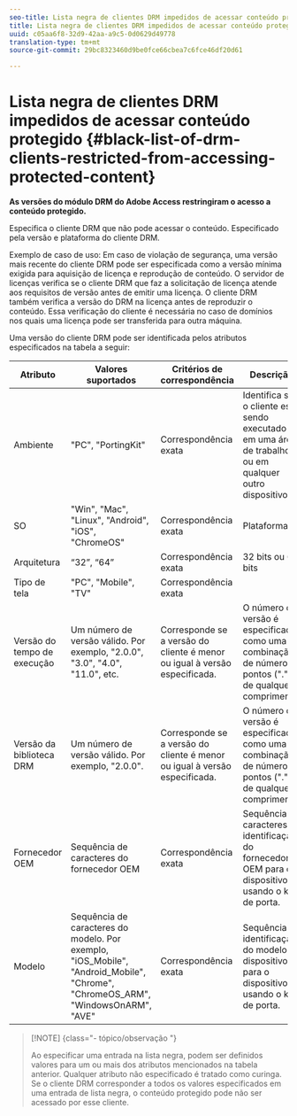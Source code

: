 ```yaml
---
seo-title: Lista negra de clientes DRM impedidos de acessar conteúdo protegido
title: Lista negra de clientes DRM impedidos de acessar conteúdo protegido
uuid: c05aa6f8-32d9-42aa-a9c5-0d0629d49778
translation-type: tm+mt
source-git-commit: 29bc8323460d9be0fce66cbea7c6fce46df20d61

---
```



# Lista negra de clientes DRM impedidos de acessar conteúdo protegido {#black-list-of-drm-clients-restricted-from-accessing-protected-content}

**As versões do módulo DRM do Adobe Access restringiram o acesso a conteúdo protegido.**

Especifica o cliente DRM que não pode acessar o conteúdo. Especificado pela versão e plataforma do cliente DRM.

Exemplo de caso de uso: Em caso de violação de segurança, uma versão mais recente do cliente DRM pode ser especificada como a versão mínima exigida para aquisição de licença e reprodução de conteúdo. O servidor de licenças verifica se o cliente DRM que faz a solicitação de licença atende aos requisitos de versão antes de emitir uma licença. O cliente DRM também verifica a versão do DRM na licença antes de reproduzir o conteúdo. Essa verificação do cliente é necessária no caso de domínios nos quais uma licença pode ser transferida para outra máquina.

Uma versão do cliente DRM pode ser identificada pelos atributos especificados na tabela a seguir:

| **Atributo** | **Valores suportados** | **Critérios de correspondência** | **Descrição** |
|---|---|---|---|
| Ambiente | &quot;PC&quot;, &quot;PortingKit&quot; | Correspondência exata | Identifica se o cliente está sendo executado em uma área de trabalho ou em qualquer outro dispositivo. |
| SO | &quot;Win&quot;, &quot;Mac&quot;, &quot;Linux&quot;, &quot;Android&quot;, &quot;iOS&quot;, &quot;ChromeOS&quot; | Correspondência exata | Plataforma |
| Arquitetura | “32”, “64” | Correspondência exata | 32 bits ou 64 bits |
| Tipo de tela | &quot;PC&quot;, &quot;Mobile&quot;, &quot;TV&quot; | Correspondência exata |  |
| Versão do tempo de execução | Um número de versão válido. Por exemplo, &quot;2.0.0&quot;, &quot;3.0&quot;, &quot;4.0&quot;, &quot;11.0&quot;, etc. | Corresponde se a versão do cliente é menor ou igual à versão especificada. | O número da versão é especificado como uma combinação de números e pontos (&quot;.&quot;) de qualquer comprimento. |
| Versão da biblioteca DRM | Um número de versão válido. Por exemplo, &quot;2.0.0&quot;. | Corresponde se a versão do cliente é menor ou igual à versão especificada. | O número da versão é especificado como uma combinação de números e pontos (&quot;.&quot;) de qualquer comprimento. |
| Fornecedor OEM | Sequência de caracteres do fornecedor OEM | Correspondência exata | Sequência de caracteres de identificação do fornecedor OEM para o dispositivo usando o kit de porta. |
| Modelo | Sequência de caracteres do modelo. Por exemplo, &quot;iOS_Mobile&quot;, &quot;Android_Mobile&quot;, &quot;Chrome&quot;, &quot;ChromeOS_ARM&quot;, &quot;WindowsOnARM&quot;, &quot;AVE&quot; | Correspondência exata | Sequência de identificação do modelo de dispositivo para o dispositivo usando o kit de porta. |

>[!NOTE] {class=&quot;- tópico/observação &quot;}
>
>Ao especificar uma entrada na lista negra, podem ser definidos valores para um ou mais dos atributos mencionados na tabela anterior. Qualquer atributo não especificado é tratado como curinga. Se o cliente DRM corresponder a todos os valores especificados em uma entrada de lista negra, o conteúdo protegido pode não ser acessado por esse cliente.


